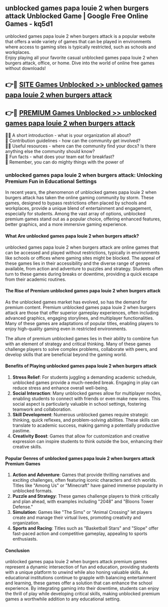 ## unblocked games papa louie 2 when burgers attack Unblocked Game | Google Free Online Games - kq5d1

unblocked games papa louie 2 when burgers attack is a popular website that offers a wide variety of games that can be played in environments where access to gaming sites is typically restricted, such as schools and workplaces.  
Enjoy playing all your favorite casual unblocked games papa louie 2 when burgers attack, office, or home. Dive into the world of online free games without downloads!

## 👉🔴 [SITE Games Unblocked >> unblocked games papa louie 2 when burgers attack](http://news.freeplayer.one?title=unblocked_games_papa_louie_2_when_burgers_attack&ref=8D)

## 👉🔴 [PREMIUM Games Unblocked >> unblocked games papa louie 2 when burgers attack](http://news.freeplayer.one?title=unblocked_games_papa_louie_2_when_burgers_attack&ref=8D)

🙋‍♀️ A short introduction - what is your organization all about?  
🌈 Contribution guidelines - how can the community get involved?  
👩‍💻 Useful resources - where can the community find your docs? Is there anything else the community should know?  
🍿 Fun facts - what does your team eat for breakfast?  
🧙 Remember, you can do mighty things with the power of 

### unblocked games papa louie 2 when burgers attack: Unlocking Premium Fun in Educational Settings

In recent years, the phenomenon of unblocked games papa louie 2 when burgers attack has taken the online gaming community by storm. These games, designed to bypass restrictions often placed by schools and workplaces, provide a unique blend of entertainment and engagement, especially for students. Among the vast array of options, unblocked premium games stand out as a popular choice, offering enhanced features, better graphics, and a more immersive gaming experience.

#### What Are unblocked games papa louie 2 when burgers attack?

unblocked games papa louie 2 when burgers attack are online games that can be accessed and played without restrictions, typically in environments like schools or offices where gaming sites might be blocked. The appeal of these games lies in their accessibility and the diverse range of genres available, from action and adventure to puzzles and strategy. Students often turn to these games during breaks or downtime, providing a quick escape from their academic routines.

#### The Rise of Premium unblocked games papa louie 2 when burgers attack

As the unblocked games market has evolved, so has the demand for premium content. Premium unblocked games papa louie 2 when burgers attack are those that offer superior gameplay experiences, often including advanced graphics, engaging storylines, and multiplayer functionalities. Many of these games are adaptations of popular titles, enabling players to enjoy high-quality gaming even in restricted environments.

The allure of premium unblocked games lies in their ability to combine fun with an element of strategy and critical thinking. Many of these games challenge players to solve complex problems, collaborate with peers, and develop skills that are beneficial beyond the gaming world.

#### Benefits of Playing unblocked games papa louie 2 when burgers attack

1.  **Stress Relief**: For students juggling a demanding academic schedule, unblocked games provide a much-needed break. Engaging in play can reduce stress and enhance overall well-being.
2.  **Social Interaction**: Many unblocked games allow for multiplayer modes, enabling students to connect with friends or even make new ones. This social aspect is particularly valuable in school settings, fostering teamwork and collaboration.
3.  **Skill Development**: Numerous unblocked games require strategic thinking, quick reflexes, and problem-solving abilities. These skills can translate to academic success, making gaming a potentially productive pastime.
4.  **Creativity Boost**: Games that allow for customization and creative expression can inspire students to think outside the box, enhancing their creative skills.

#### Popular Genres of unblocked games papa louie 2 when burgers attack Premium Games

1.  **Action and Adventure**: Games that provide thrilling narratives and exciting challenges, often featuring iconic characters and rich worlds. Titles like "Among Us" or "Minecraft" have gained immense popularity in unblocked formats.
2.  **Puzzle and Strategy**: These games challenge players to think critically and plan ahead, with examples including "2048" and "Bloons Tower Defense."
3.  **Simulation**: Games like "The Sims" or "Animal Crossing" let players create and manage their virtual lives, promoting creativity and organization.
4.  **Sports and Racing**: Titles such as "Basketball Stars" and "Slope" offer fast-paced action and competitive gameplay, appealing to sports enthusiasts.

#### Conclusion

unblocked games papa louie 2 when burgers attack premium games represent a dynamic intersection of fun and education, providing students with a unique platform to unwind while also honing valuable skills. As educational institutions continue to grapple with balancing entertainment and learning, these games offer a solution that can enhance the school experience. By integrating gaming into their downtime, students can enjoy the thrill of play while developing critical skills, making unblocked premium games a worthwhile addition to any educational setting.